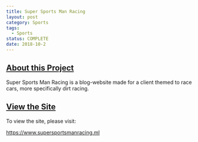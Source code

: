 ```yaml
---
title: Super Sports Man Racing
layout: post
category: Sports
tags: 
  - Sports
status: COMPLETE
date: 2018-10-2
---
```


## <u>About this Project</u>

Super Sports Man Racing is a blog-website made for a client themed to race cars, more specifically dirt racing.

## <u>View the Site</u>

To view the site, please visit:

<a target="_blank" href="https://www.supersportsmanracing.ml">https://www.supersportsmanracing.ml</a>
